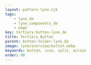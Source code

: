 ```yaml
---
layout: pattern-lyne.njk
tags: 
    - lyne_de
    - lyne_components_de
    - page
key: tertiary-button-lyne_de
title: Tertiary Button
parent: button-folder-lyne_de
image: lyne/overview/button.webp
keywords: button, icon, split, action
order: 80
---
```

